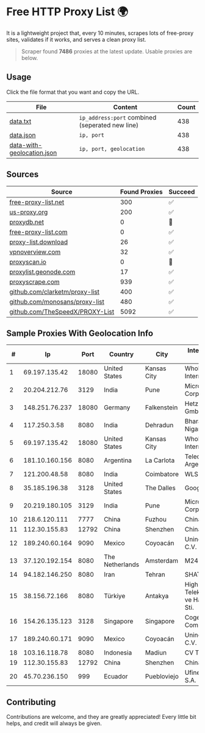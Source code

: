 
# Free HTTP Proxy List 🌍

It is a lightweight project that, every 10 minutes, scrapes lots of free-proxy sites, validates if it works, and serves a clean proxy list.


> Scraper found **7486** proxies at the latest update. Usable proxies are below.

## Usage

Click the file format that you want and copy the URL.


|File|Content|Count|
|----|-------|-----|
|[data.txt](https://raw.githubusercontent.com/themiralay/Proxy-List-World/master/data.txt)|`ip_address:port` combined (seperated new line)|438|
|[data.json](https://raw.githubusercontent.com/themiralay/Proxy-List-World/master/data.json)|`ip, port`|438|
|[data-with-geolocation.json](https://raw.githubusercontent.com/themiralay/Proxy-List-World/master/data-with-geolocation.json)|`ip, port, geolocation`|438|

## Sources

|Source|Found Proxies|Succeed|
|------|-------------|-------|
|[free-proxy-list.net](https://free-proxy-list.net)|300|✅|
|[us-proxy.org](https://www.us-proxy.org)|200|✅|
|[proxydb.net](http://proxydb.net)|0|🚫|
|[free-proxy-list.com](https://free-proxy-list.com/?page=&port=&type%5B%5D=http&type%5B%5D=https&up_time=0&search=Search)|0|✅|
|[proxy-list.download](https://www.proxy-list.download/HTTP)|26|✅|
|[vpnoverview.com](https://vpnoverview.com/privacy/anonymous-browsing/free-proxy-servers)|32|✅|
|[proxyscan.io](https://www.proxyscan.io)|0|🚫|
|[proxylist.geonode.com](https://proxylist.geonode.com/api/proxy-list?limit=300&page=1&sort_by=lastChecked&sort_type=desc&protocols=http,https)|17|✅|
|[proxyscrape.com](https://api.proxyscrape.com/v2/?request=displayproxies&protocol=http&timeout=10000&country=all&ssl=all&anonymity=all)|939|✅|
|[github.com/clarketm/proxy-list](https://raw.githubusercontent.com/clarketm/proxy-list/master/proxy-list-raw.txt)|400|✅|
|[github.com/monosans/proxy-list](https://raw.githubusercontent.com/monosans/proxy-list/main/proxies/http.txt)|480|✅|
|[github.com/TheSpeedX/PROXY-List](https://raw.githubusercontent.com/TheSpeedX/PROXY-List/master/http.txt)|5092|✅|


## Sample Proxies With Geolocation Info

|#|Ip|Port|Country|City|Internet Service Provider|
|-|--|----|-------|----|-------------------------|
|1|69.197.135.42|18080|United States|Kansas City|WholeSale Internet|
|2|20.204.212.76|3129|India|Pune|Microsoft Corporation|
|3|148.251.76.237|18080|Germany|Falkenstein|Hetzner Online GmbH|
|4|117.250.3.58|8080|India|Dehradun|Bharat Sanchar Nigam Ltd|
|5|69.197.135.42|18080|United States|Kansas City|WholeSale Internet|
|6|181.10.160.156|8080|Argentina|La Carlota|Telecom Argentina S.A|
|7|121.200.48.58|8080|India|Coimbatore|WLSNET|
|8|35.185.196.38|3128|United States|The Dalles|Google LLC|
|9|20.219.180.105|3129|India|Pune|Microsoft Corporation|
|10|218.6.120.111|7777|China|Fuzhou|China Telecom|
|11|112.30.155.83|12792|China|Shenzhen|China Mobile|
|12|189.240.60.164|9090|Mexico|Coyoacán|Uninet S.A. de C.V.|
|13|37.120.192.154|8080|The Netherlands|Amsterdam|M247 Europe SRL|
|14|94.182.146.250|8080|Iran|Tehran|SHATEL Network|
|15|38.156.72.166|8080|Türkiye|Antakya|High Speed Telekomunikasyon ve Hab. Hiz. Ltd. Sti.|
|16|154.26.135.123|3128|Singapore|Singapore|Cogent Communications|
|17|189.240.60.171|9090|Mexico|Coyoacán|Uninet S.A. de C.V.|
|18|103.16.118.78|8080|Indonesia|Madiun|CV Trustnet Media|
|19|112.30.155.83|12792|China|Shenzhen|China Mobile|
|20|45.70.236.150|999|Ecuador|Puebloviejo|Ufinet Panama S.A.|



## Contributing

Contributions are welcome, and they are greatly appreciated! Every
little bit helps, and credit will always be given.

